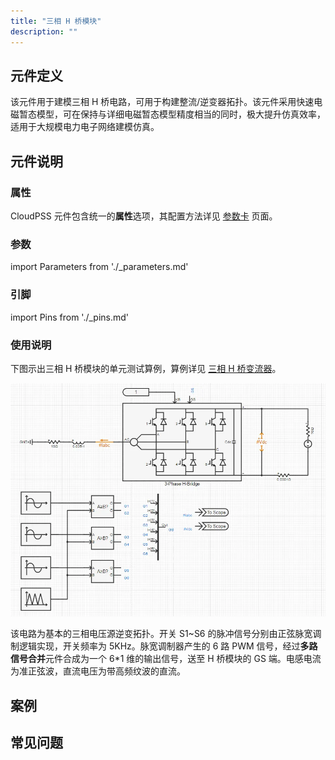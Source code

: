 ```yaml
---
title: "三相 H 桥模块"
description: ""
---
```


## 元件定义

该元件用于建模三相 H 桥电路，可用于构建整流/逆变器拓扑。该元件采用快速电磁暂态模型，可在保持与详细电磁暂态模型精度相当的同时，极大提升仿真效率，适用于大规模电力电子网络建模仿真。

## 元件说明

### 属性

CloudPSS 元件包含统一的**属性**选项，其配置方法详见 [参数卡](docs/documents/software/10-xstudio/20-simstudio/40-workbench/20-function-zone/30-design-tab/30-param-panel/index.md) 页面。

### 参数

import Parameters from './_parameters.md'

<Parameters/>

### 引脚

import Pins from './_pins.md'

<Pins/>

### 使用说明

下图示出三相 H 桥模块的单元测试算例，算例详见 [三相 H 桥变流器](https://cloudpss.net/model/CloudPSS/3HM)。

![单元测试图](./3HM_unitest.png)

该电路为基本的三相电压源逆变拓扑。开关 S1\~S6 的脉冲信号分别由正弦脉宽调制逻辑实现，开关频率为 5KHz。脉宽调制器产生的 6 路 PWM 信号，经过**多路信号合并**元件合成为一个 6\*1 维的输出信号，送至 H 桥模块的 GS 端。电感电流为准正弦波，直流电压为带高频纹波的直流。

## 案例

## 常见问题
